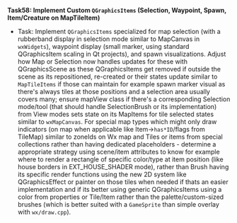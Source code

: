 **Task58: Implement Custom `QGraphicsItems` (Selection, Waypoint, Spawn, Item/Creature on MapTileItem)**
-   Task: Implement `QGraphicsItems` specialized for map selection (with a rubberband display in selection mode similar to MapCanvas in `wxWidgets`), waypoint display (small marker, using standard QGraphicsItem scaling in Qt projects), and spawn visualizations. Adjust how Map or Selection now handles updates for these with QGraphicsScene as these QGraphicsItems get removed if outside the scene as its repositioned, re-created or their states update similar to `MapTileItems` if those can maintain for example spawn marker visual as there's always tiles at those positions and a selection area usually covers many; ensure mapView class if there's a corresponding Selection mode/tool (that should handle SelectionBrush or its implementation) from View modes sets state on its MapItems for tile selected states similar to `wxMapCanvas`. For special map types which might only draw indicators (on map when applicable like Item->`has*ID`/flags from TileMap) similar to zoneIds on Wx map and Tiles or items from special collections rather than having dedicated placeholders - determine a appropriate strategy using scene/item attributes to know for example where to render a rectangle of specific color/type at item position (like house borders in EXT_HOUSE_SHADER mode), rather than Brush having its specific render functions using the new 2D system like QGraphicsEffect or painter on those tiles when needed if thats an easier implementation and if its better using generic QGraphicsItems using a color from properties or Tile/Item rather than the palette/custom-sized brushes (which is better suited with a `GameSprite` than simple overlay with `wx/draw.cpp`).

